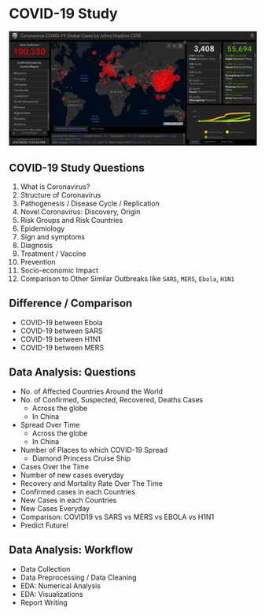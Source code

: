 # COVID-19 Study
![COVID-19](/img/jhu.png)

## COVID-19 Study Questions 
1. What is Coronavirus? 
2. Structure of Coronavirus 
3. Pathogenesis / Disease Cycle / Replication 
4. Novel Coronavirus: Discovery, Origin
5. Risk Groups and Risk Countries 
6. Epidemiology
7. Sign and symptoms 
8. Diagnosis 
9. Treatment / Vaccine 
10. Prevention
11. Socio-economic Impact 
12. Comparison to Other Similar Outbreaks like `SARS`, `MERS`, `Ebola`, `H1N1`

## Difference / Comparison 
- COVID-19 between Ebola
- COVID-19 between SARS
- COVID-19 between H1N1
- COVID-19 between MERS

## Data Analysis: Questions
- No. of Affected Countries Around the World
- No. of Confirmed, Suspected, Recovered, Deaths Cases 
    - Across the globe
    - In China 
- Spread Over Time
    - Across the globe
    - In China 
- Number of Places to which COVID-19 Spread 
    - Diamond Princess Cruise Ship
- Cases Over the Time
- Number of new cases everyday
- Recovery and Mortality Rate Over The Time
- Confirmed cases in each Countries 
- New Cases in each Countries 
- New Cases Everyday
- Comparison: COVID19 vs SARS vs MERS vs EBOLA vs H1N1
- Predict Future!

## Data Analysis: Workflow 
- Data Collection
- Data Preprocessing / Data Cleaning 
- EDA: Numerical Analysis 
- EDA: Visualizations 
- Report Writing  
